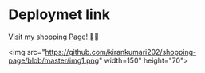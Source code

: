 <h1>Deploymet link</h1>
<a href="https://singular-gecko-e67fea.netlify.app/" target="_blank">Visit my shopping Page! 🎉😍</a>

<img src="https://github.com/kirankumari202/shopping-page/blob/master/img1.png" width=150" height="70">
